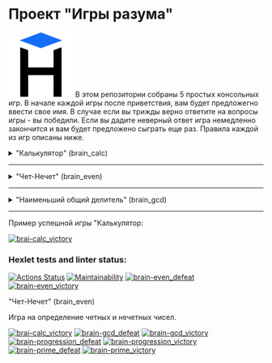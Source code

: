# Проект "Игры разума"

[![Hexlet Ltd. logo](https://raw.githubusercontent.com/Hexlet/assets/master/images/hexlet_logo128.png)](https://ru.hexlet.io/?utm_source=github&utm_medium=link&utm_campaign=ru-test-assignments)
В этом репозитории собраны 5 простых консольных игр. 
В начале каждой игры после приветствия, вам будет предложегно ввести свое имя. 
В случае если вы трижды верно ответите на вопросы игры - вы победили. 
Если вы дадите неверный ответ игра немедленно закончится и вам будет предложено сыграть еще раз.
Правила каждой из игр описаны ниже.

<details>
 <summary>"Калькулятор" (brain_calc)</summary>
  Программа предлагает вам решить простое выражение. В случае 3-х правильных ответов подряд, вас поздравят, и игра закончится. В случае ошибки, игра закончится сразу и вам будет предложено сыграть еще раз.
<p></p>
 <details>
 <summary>Пример успешной игры "Калькулятор: </summary>
  <p></p>
  [![brai-calc_victory](https://asciinema.org/a/KbrZvlJ0gAff8399X60H1NjuG.svg)](https://asciinema.org/a/KbrZvlJ0gAff8399X60H1NjuG)
 </details>
</details>
<hr></hr>

<details>
 <summary>"Чет-Нечет" (brain_even)</summary>
  Программа предлагает определить, является ли предлагаемое число четным, если вы считаете, что число четное наберите "yes", если нечетным, наберите "no"  . В случае 3-х правильных ответов подряд, вас поздравят, и игра закончится. В случае ошибки, игра закончится сразу и вам будет предложено сыграть еще раз.
<p></p>
 [![brai-calc_victory](https://asciinema.org/a/KbrZvlJ0gAff8399X60H1NjuG.svg)](https://asciinema.org/a/KbrZvlJ0gAff8399X60H1NjuG)
 <details>
 <summary>Пример успешной игры: </summary>
  [![brai-calc_victory](https://asciinema.org/a/KbrZvlJ0gAff8399X60H1NjuG.svg)](https://asciinema.org/a/KbrZvlJ0gAff8399X60H1NjuG)
 </details>
</details>
<hr></hr>
 
 <details>
 <summary>"Наименьший общий делитель" (brain_gcd)</summary>
  Программа предлагает определить наименьший общий делитель двух чисел. В случае 3-х правильных ответов подряд, вас поздравят, и игра закончится. В случае ошибки, игра закончится сразу и вам будет предложено сыграть еще раз.
<p></p>
 <details>
 <summary>Пример успешной игры: </summary>
 [![brain-gcd_victory](https://asciinema.org/a/2USkyJzQhILvKUodeYNLr2zZ8.svg)](https://asciinema.org/a/2USkyJzQhILvKUodeYNLr2zZ8)
 </details>
</details>
<hr></hr>

  <summary>Пример успешной игры "Калькулятор: </summary>
  <p></p>
  
[![brai-calc_victory](https://asciinema.org/a/KbrZvlJ0gAff8399X60H1NjuG.svg)](https://asciinema.org/a/KbrZvlJ0gAff8399X60H1NjuG)

  ### Hexlet tests and linter status:
[![Actions Status](https://github.com/epolval/python-project-49/actions/workflows/hexlet-check.yml/badge.svg)](https://github.com/epolval/python-project-49/actions)
[![Maintainability](https://api.codeclimate.com/v1/badges/6d09c7fb21da73098770/maintainability)](https://codeclimate.com/github/epolval/python-project-49/maintainability)
[![brain-even_defeat](https://asciinema.org/a/QwxVkXKBvOhxK61ZbMhE6pE4P.svg)](https://asciinema.org/a/QwxVkXKBvOhxK61ZbMhE6pE4P)
[![brain-even_victory](https://asciinema.org/a/ma4AhI99viz7K0JlfUy6likNa.svg)](https://asciinema.org/a/ma4AhI99viz7K0JlfUy6likNa)
  <summary>"Чет-Нечет" (brain_even)</summary>
  <p>Игра на определение четных и нечетных чисел.</p>
  
[![brai-calc_victory](https://asciinema.org/a/KbrZvlJ0gAff8399X60H1NjuG.svg)](https://asciinema.org/a/KbrZvlJ0gAff8399X60H1NjuG)
[![brain-gcd_defeat](https://asciinema.org/a/fqQz0PY60h6yDmJ1dwma5WlCr.svg)](https://asciinema.org/a/fqQz0PY60h6yDmJ1dwma5WlCr)
[![brain-gcd_victory](https://asciinema.org/a/2USkyJzQhILvKUodeYNLr2zZ8.svg)](https://asciinema.org/a/2USkyJzQhILvKUodeYNLr2zZ8)
[![brain-progression_defeat](https://asciinema.org/a/vH2KG8FbWUys4idVU4R1pLEok.svg)](https://asciinema.org/a/vH2KG8FbWUys4idVU4R1pLEok)
[![brain-progression_victory](https://asciinema.org/a/ybRHleJe8rt0RJ5gjHUEdLVWd.svg)](https://asciinema.org/a/ybRHleJe8rt0RJ5gjHUEdLVWd)
[![brain-prime_defeat](https://asciinema.org/a/zvXkEncLuiLsLHmj4LNml2cko.svg)](https://asciinema.org/a/zvXkEncLuiLsLHmj4LNml2cko)
[![brain-prime_victory](https://asciinema.org/a/JIZl2ajtPiOpZ0gU0UQIBntFn.svg)](https://asciinema.org/a/JIZl2ajtPiOpZ0gU0UQIBntFn)
